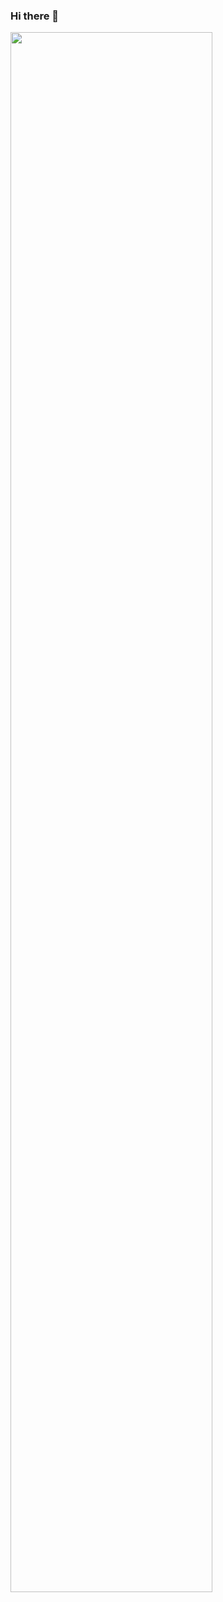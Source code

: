 ### Hi there 👋

<img style="width: 80%;" src="https://github-readme-stats-tau-one-46.vercel.app/api/top-langs/?username=csznet&layout=compact&bg_color=fff0&langs_count=12&exclude_repo=github-readme-stats,hugo-blog,frp,csznet.github.io,astro-home"/>

